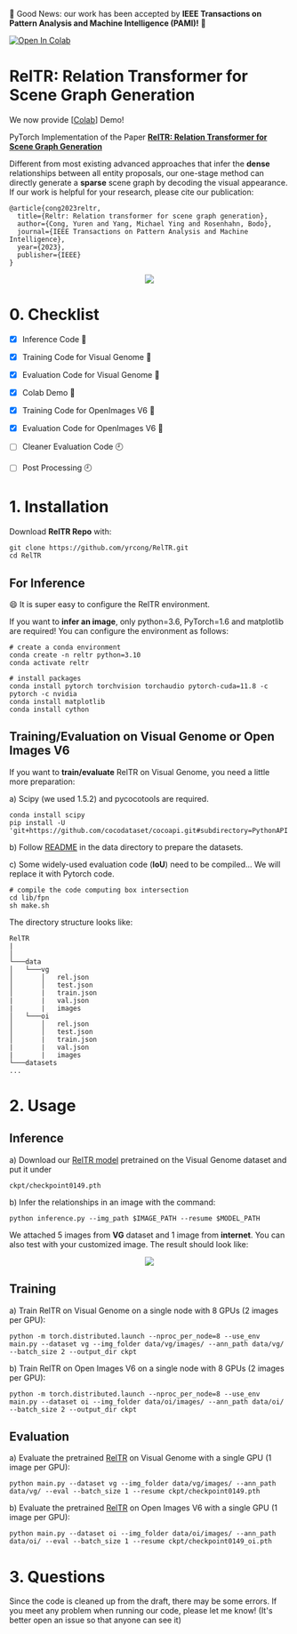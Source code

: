 :tada: Good News: our work has been accepted by **IEEE Transactions on Pattern Analysis and Machine Intelligence (PAMI)!** :tada:

[![Open In Colab](https://colab.research.google.com/assets/colab-badge.svg)](https://colab.research.google.com/drive/1-U642OoCyb8OSM8nx9lme49dmWa_aUcU?usp=sharing)
# RelTR: Relation Transformer for Scene Graph Generation

We now provide [[Colab](https://colab.research.google.com/drive/1-U642OoCyb8OSM8nx9lme49dmWa_aUcU?usp=sharing)] Demo! 

PyTorch Implementation of the Paper [**RelTR: Relation Transformer for Scene Graph Generation**](https://arxiv.org/abs/2201.11460v3)

Different from most existing advanced approaches that infer the **dense** relationships between all entity proposals, our one-stage method can directly generate a **sparse** scene graph by decoding the visual appearance. If our work is helpful for your research, please cite our publication:
```
@article{cong2023reltr,
  title={Reltr: Relation transformer for scene graph generation},
  author={Cong, Yuren and Yang, Michael Ying and Rosenhahn, Bodo},
  journal={IEEE Transactions on Pattern Analysis and Machine Intelligence},
  year={2023},
  publisher={IEEE}
}
```

<p align="center">
  <img src="demo/demo.png">
</p>

# 0. Checklist

- [x] Inference Code :tada:
- [x] Training Code for Visual Genome :tada:
- [x] Evaluation Code for Visual Genome :tada:
- [x] Colab Demo :tada:
- [x] Training Code for OpenImages V6 :tada:
- [x] Evaluation Code for OpenImages V6 :tada:
- [ ] Cleaner Evaluation Code :clock9:
- [ ] Post Processing :clock9:


# 1. Installation
Download **RelTR Repo** with:
```
git clone https://github.com/yrcong/RelTR.git
cd RelTR
```

## For Inference
:smile: It is super easy to configure the RelTR environment.

If you want to **infer an image**, only python=3.6, PyTorch=1.6 and matplotlib are required!
You can configure the environment as follows:
```
# create a conda environment 
conda create -n reltr python=3.10
conda activate reltr

# install packages
conda install pytorch torchvision torchaudio pytorch-cuda=11.8 -c pytorch -c nvidia
conda install matplotlib
conda install cython
```

## Training/Evaluation on Visual Genome or Open Images V6
If you want to **train/evaluate** RelTR on Visual Genome, you need a little more preparation:

a) Scipy (we used 1.5.2) and pycocotools are required. 
```
conda install scipy
pip install -U 'git+https://github.com/cocodataset/cocoapi.git#subdirectory=PythonAPI'
```
b) Follow [README](https://github.com/yrcong/RelTR/blob/main/data/README.md) in the data directory to prepare the datasets.

c) Some widely-used evaluation code (**IoU**) need to be compiled... We will replace it with Pytorch code.
```
# compile the code computing box intersection
cd lib/fpn
sh make.sh
```

The directory structure looks like:
```
RelTR
| 
│
└───data
│   └───vg
│       │   rel.json
│       │   test.json
│       |   train.json
|       |   val.json
|       |   images
│   └───oi
│       │   rel.json
│       │   test.json
│       |   train.json
|       |   val.json
|       |   images
└───datasets    
... 
```

# 2. Usage

## Inference
a) Download our [RelTR model](https://drive.google.com/file/d/1id6oD_iwiNDD6HyCn2ORgRTIKkPD3tUD/view) pretrained on the Visual Genome dataset and put it under 
```
ckpt/checkpoint0149.pth
```
b) Infer the relationships in an image with the command:
```
python inference.py --img_path $IMAGE_PATH --resume $MODEL_PATH
```
We attached 5 images from **VG** dataset and 1 image from **internet**. You can also test with your customized image. The result should look like:
<p align="center">
  <img src="demo/vg1_pred.png">
</p>

## Training
a) Train RelTR on Visual Genome on a single node with 8 GPUs (2 images per GPU):
```
python -m torch.distributed.launch --nproc_per_node=8 --use_env main.py --dataset vg --img_folder data/vg/images/ --ann_path data/vg/ --batch_size 2 --output_dir ckpt
```
b) Train RelTR on Open Images V6 on a single node with 8 GPUs (2 images per GPU):
```
python -m torch.distributed.launch --nproc_per_node=8 --use_env main.py --dataset oi --img_folder data/oi/images/ --ann_path data/oi/ --batch_size 2 --output_dir ckpt
```

## Evaluation
a) Evaluate the pretrained [RelTR](https://drive.google.com/file/d/1id6oD_iwiNDD6HyCn2ORgRTIKkPD3tUD/view) on Visual Genome with a single GPU (1 image per GPU):
```
python main.py --dataset vg --img_folder data/vg/images/ --ann_path data/vg/ --eval --batch_size 1 --resume ckpt/checkpoint0149.pth
```

b) Evaluate the pretrained [RelTR](https://drive.google.com/file/d/1pcoUnR0XWsvM9lJZ5f93N5TKHkLdjtnb/view?usp=share_link) on Open Images V6 with a single GPU (1 image per GPU):
```
python main.py --dataset oi --img_folder data/oi/images/ --ann_path data/oi/ --eval --batch_size 1 --resume ckpt/checkpoint0149_oi.pth
```

# 3. Questions
Since the code is cleaned up from the draft, there may be some errors.
If you meet any problem when running our code, please let me know! (It's better open an issue so that anyone can see it)
